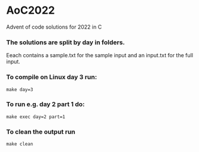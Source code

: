 # AoC2022
Advent of code solutions for 2022 in C

### The solutions are split by day in folders.
Eeach contains a sample.txt for the sample input and an input.txt for the full input.
### To compile on Linux day 3 run:
```
make day=3
```
### To run e.g. day 2 part 1 do:
```
make exec day=2 part=1
```
### To clean the output run
```
make clean
```
